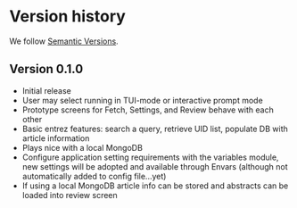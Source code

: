 # Version history

We follow [Semantic Versions](https://semver.org/).


## Version 0.1.0

- Initial release
- User may select running in TUI-mode or interactive prompt mode 
- Prototype screens for Fetch, Settings, and Review behave with each other
- Basic entrez features: search a query, retrieve UID list, populate DB with article information
- Plays nice with a local MongoDB
- Configure application setting requirements with the variables module, new settings will be adopted and available through Envars (although not automatically added to config file...yet)
- If using a local MongoDB article info can be stored and abstracts can be loaded into review screen


